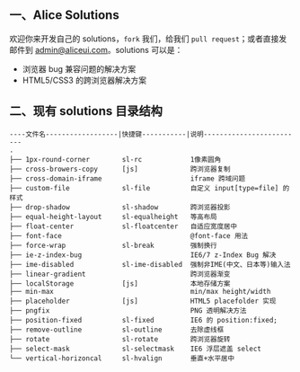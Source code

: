 ## 一、Alice Solutions 

欢迎你来开发自己的 solutions，`fork` 我们，给我们 `pull request`；或者直接发邮件到 [admin@aliceui.com](mailto:admin@aliceui.com)。solutions 可以是：

- 浏览器 bug 兼容问题的解决方案
- HTML5/CSS3 的跨浏览器解决方案

## 二、现有 solutions 目录结构

    ----文件名------------------|快捷键-----------|说明-------------------------
    .
    ├── 1px-round-corner        sl-rc            1像素圆角                           
    ├── cross-browers-copy      [js]             跨浏览器复制
    ├── cross-domain-iframe                      iframe 跨域问题
    ├── custom-file             sl-file          自定义 input[type=file] 的样式
    ├── drop-shadow             sl-shadow        跨浏览器投影
    ├── equal-height-layout     sl-equalheight   等高布局
    ├── float-center            sl-floatcenter   自适应宽度居中
    ├── font-face                                @font-face 用法
    ├── force-wrap              sl-break         强制换行
    ├── ie-z-index-bug                           IE6/7 z-Index Bug 解决
    ├── ime-disabled            sl-ime-disabled  强制非IME(中文、日本等)输入法
    ├── linear-gradient                          跨浏览器渐变
    ├── localStorage            [js]             本地存储方案
    ├── min-max                                  min/max height/width
    ├── placeholder             [js]             HTML5 placefolder 实现
    ├── pngfix                                   PNG 透明解决方法
    ├── position-fixed          sl-fixed         IE6 的 position:fixed;
    ├── remove-outline          sl-outline       去除虚线框
    ├── rotate                  sl-rotate        跨浏览器旋转
    ├── select-mask             sl-selectmask    IE6 浮层遮盖 select
    └── vertical-horizoncal     sl-hvalign       垂直+水平居中

